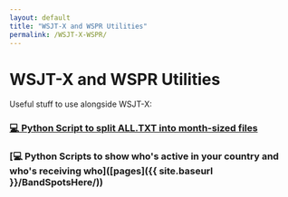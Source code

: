 ```yaml
---
layout: default
title: "WSJT-X and WSPR Utilities"
permalink: /WSJT-X-WSPR/
---
```


# WSJT-X and WSPR Utilities
Useful stuff to use alongside WSJT-X:

### [💻 Python Script to split ALL.TXT into month-sized files](https://github.com/G1OJS/WSJT-X-and-WSPR-Utilities/blob/main/scripts/Split_ALL.py)
### [💻 Python Scripts to show who's active in your country and who's receiving who]([pages]({{ site.baseurl }}/BandSpotsHere/))

